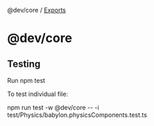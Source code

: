 @dev/core / [Exports](modules.md)

# @dev/core

## Testing

Run npm test

To test individual file:

npm run test -w @dev/core -- -i test/Physics/babylon.physicsComponents.test.ts
